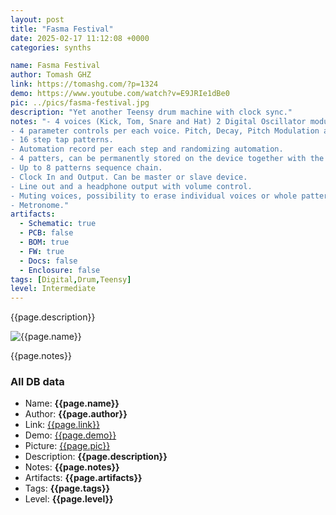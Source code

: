```yaml
---
layout: post
title: "Fasma Festival"
date: 2025-02-17 11:12:08 +0000
categories: synths

name: Fasma Festival
author: Tomash GHZ
link: https://tomashg.com/?p=1324
demo: https://www.youtube.com/watch?v=E9JRIe1dBe0
pic: ../pics/fasma-festival.jpg
description: "Yet another Teensy drum machine with clock sync."
notes: "- 4 voices (Kick, Tom, Snare and Hat) 2 Digital Oscillator modules, 2 PCM sample playback.
- 4 parameter controls per each voice. Pitch, Decay, Pitch Modulation and Distortion.
- 16 step tap patterns.
- Automation record per each step and randomizing automation.
- 4 patters, can be permanently stored on the device together with the Automation data.
- Up to 8 patterns sequence chain.
- Clock In and Output. Can be master or slave device.
- Line out and a headphone output with volume control.
- Muting voices, possibility to erase individual voices or whole patterns.
- Metronome."
artifacts:
  - Schematic: true
  - PCB: false
  - BOM: true
  - FW: true
  - Docs: false
  - Enclosure: false
tags: [Digital,Drum,Teensy]
level: Intermediate
---
```


{{page.description}}

![{{page.name}}]({{page.pic}})

{{page.notes}}

### All DB data
- Name: **{{page.name}}**
- Author: **{{page.author}}**
- Link: [{{page.link}}]({{page.link}})
- Demo: [{{page.demo}}]({{page.demo}})
- Picture: [{{page.pic}}]({{page.pic}})
- Description: **{{page.description}}**
- Notes: **{{page.notes}}**
- Artifacts: **{{page.artifacts}}**
- Tags: **{{page.tags}}**
- Level: **{{page.level}}**
